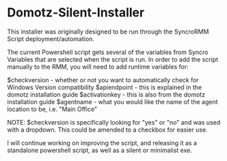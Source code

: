 # Domotz-Silent-Installer
This installer was originally designed to be run through the SyncroRMM Script deployment/automation.

The current Powershell script gets several of the variables from Syncro Variables that are selected when the script is run. In order to add the script manually to the RMM, you will need to add runtime variables for:

$checkversion - whether or not you want to automatically check for Windows Version compatibility
$apiendpoint - this is explained in the domotz installation guide
$activationkey - this is also from the domotz installation guide
$agentname - what you would like the name of the agent location to be, i.e. "Main Office"

NOTE: $checkversion is specifically looking for "yes" or "no" and was used with a dropdown. This could be amended to a checkbox for easier use.

I will continue working on improving the script, and releasing it as a standalone powershell script, as well as a silent or minimalist exe.

